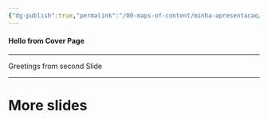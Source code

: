 ```yaml
---
{"dg-publish":true,"permalink":"/00-maps-of-content/minha-apresentacao/","title":"Minha apresentação","noteIcon":""}
---
```


  
#### Hello from Cover Page

---

Greetings from second Slide

---

# More slides

